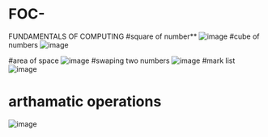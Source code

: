 # FOC-
FUNDAMENTALS OF COMPUTING
#square of number\**
![image](https://user-images.githubusercontent.com/113961764/214480967-69f1a2ca-9f0f-4960-a624-485962a9a5d9.png)
#cube of numbers
![image](https://user-images.githubusercontent.com/113961764/214481148-e307f7c1-c652-4ca4-9f45-fb48bbfb3a5c.png)

#area of space
![image](https://user-images.githubusercontent.com/113961764/214481237-c4da3cca-d837-4c64-9257-b1fb3d2b9649.png)
#swaping two numbers
![image](https://user-images.githubusercontent.com/113961764/214481376-c12f6c4f-d1bd-4ee8-8616-69b5bda78976.png)
#mark list
![image](https://user-images.githubusercontent.com/113961764/214481482-8c3feea4-1c1f-4b65-a7de-bd776685b716.png)
# arthamatic operations
![image](https://user-images.githubusercontent.com/113961764/214481557-24adedf0-5e2f-4fbd-b187-f51e27a19208.png)
